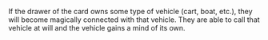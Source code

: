 If the drawer of the card owns some type of vehicle (cart, boat, etc.), they will become magically connected with that vehicle. They are able to call that vehicle at will and the vehicle gains a mind of its own.